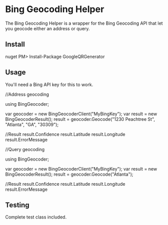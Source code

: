 # Bing Geocoding Helper

The Bing Geocoding Helper is a wrapper for the Bing Geocoding API that let you geocode either an address or query.


## Install

   nuget
   PM> Install-Package GoogleQRGenerator

## Usage
	
You'll need a Bing API key for this to work.

//Address geocoding

using BingGeocoder;
    
var geocoder = new BingGeocoderClient("MyBingKey");
var result = new BingGeocoderResult();
result = geocoder.Geocode("1230 Peachtree St", "Atlanta", "GA", "30309");
        
//Result
result.Confidence
result.Latitude
result.Longitude
result.ErrorMessage

//Query geocoding

using BingGeocoder;
    
var geocoder = new BingGeocoderClient("MyBingKey");
var result = new BingGeocoderResult();
result = geocoder.Geocode("Atlanta");
        
//Result
result.Confidence
result.Latitude
result.Longitude
result.ErrorMessage
    
## Testing

Complete test class included.